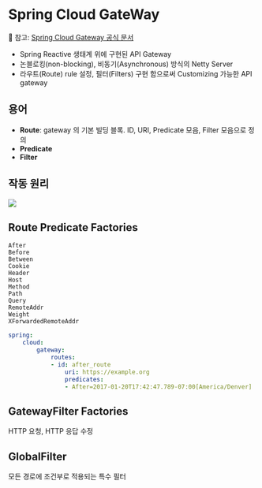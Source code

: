 # Spring Cloud GateWay

📜 참고: [Spring Cloud Gateway 공식 문서](https://docs.spring.io/spring-cloud-gateway/docs/current/reference/html/#gateway-starter)

- Spring Reactive 생태계 위에 구현된 API Gateway
- 논블로킹(non-blocking), 비동기(Asynchronous) 방식의 Netty Server
- 라우트(Route) rule 설정, 필터(Filters) 구현 함으로써 Customizing 가능한 API gateway

## 용어
- **Route**: gateway 의 기본 빌딩 블록. ID, URI, Predicate 모음, Filter 모음으로 정의
- **Predicate**
- **Filter**

## 작동 원리
![](https://user-images.githubusercontent.com/63090006/189785598-1051f040-24e2-41ec-b9b9-85cf7e22678c.png)

## Route Predicate Factories
`After`  
`Before`  
`Between`  
`Cookie`  
`Header`  
`Host`  
`Method`  
`Path`  
`Query`  
`RemoteAddr`  
`Weight`  
`XForwardedRemoteAddr`

```yaml
spring:
	cloud:
		gateway:
			routes:
			- id: after_route
				uri: https://example.org
				predicates:
				- After=2017-01-20T17:42:47.789-07:00[America/Denver]
```


## GatewayFilter Factories
HTTP 요청, HTTP 응답 수정


## GlobalFilter
모든 경로에 조건부로 적용되는 특수 필터